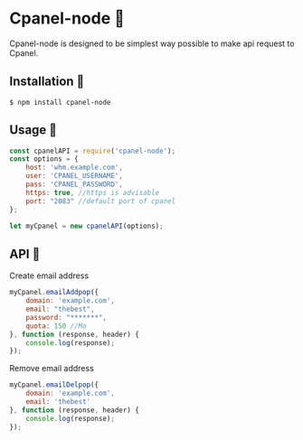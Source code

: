 # Cpanel-node 🌌
Cpanel-node is designed to be simplest way possible to make api request to Cpanel.

## Installation 🚀
	$ npm install cpanel-node

## Usage 💬
```javascript
const cpanelAPI = require('cpanel-node');
const options = {
    host: 'whm.example.com',
    user: 'CPANEL_USERNAME',
    pass: 'CPANEL_PASSWORD',
    https: true, //https is advisable
    port: "2083" //default port of cpanel
};

let myCpanel = new cpanelAPI(options);
```

## API 🔨
Create email address
```javascript
myCpanel.emailAddpop({
    domain: 'example.com',
    email: "thebest",
    password: "*******",
    quota: 150 //Mo
}, function (response, header) {
    console.log(response);
});
```

Remove email address
```javascript
myCpanel.emailDelpop({
    domain: 'example.com',
    email: 'thebest'
}, function (response, header) {
    console.log(response);
});
```